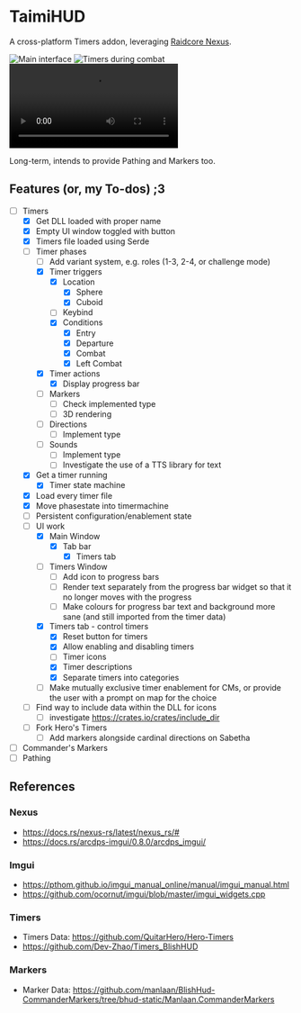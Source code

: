 # TaimiHUD

A cross-platform Timers addon, leveraging [Raidcore Nexus](https://raidcore.gg/Nexus).

![Main interface](https://github.com/user-attachments/assets/82044140-5a81-4bb1-8d2a-be468de2450e)
![Timers during combat](https://github.com/user-attachments/assets/bb930b54-717c-4fa7-b65e-2ec77a7c2393)
![Video](https://files.catbox.moe/xdno9s.mp4)

Long-term, intends to provide Pathing and Markers too.

## Features (or, my To-dos) ;3

- [ ] Timers
    - [x] Get DLL loaded with proper name
    - [x] Empty UI window toggled with button
    - [x] Timers file loaded using Serde
    - [ ] Timer phases
        - [ ] Add variant system, e.g. roles (1-3, 2-4, or challenge mode)
        - [x] Timer triggers
            - [x] Location
                - [x] Sphere
                - [x] Cuboid
            - [ ] Keybind
            - [x] Conditions
                - [x] Entry
                - [x] Departure
                - [x] Combat
                - [x] Left Combat
        - [x] Timer actions
            - [x] Display progress bar
        - [ ] Markers
            - [ ] Check implemented type
            - [ ] 3D rendering
        - [ ] Directions
            - [ ] Implement type
        - [ ] Sounds
            - [ ] Implement type
            - [ ] Investigate the use of a TTS library for text
    - [x] Get a timer running
        - [x] Timer state machine
    - [x] Load every timer file
    - [x] Move phasestate into timermachine
    - [ ] Persistent configuration/enablement state
    - [ ] UI work
        - [x] Main Window
            - [x] Tab bar
                - [x] Timers tab
        - [ ] Timers Window
            - [ ] Add icon to progress bars
            - [ ] Render text separately from the progress bar widget so that it no longer moves with the progress
            - [ ] Make colours for progress bar text and background more sane (and still imported from the timer data)
        - [x] Timers tab - control timers
            - [x] Reset button for timers
            - [x] Allow enabling and disabling timers
            - [ ] Timer icons
            - [x] Timer descriptions
            - [x] Separate timers into categories
        - [ ] Make mutually exclusive timer enablement for CMs, or provide the user with a prompt on map for the choice
    - [ ] Find way to include data within the DLL for icons
        - [ ] investigate https://crates.io/crates/include_dir
    - [ ] Fork Hero's Timers
        - [ ] Add markers alongside cardinal directions on Sabetha
- [ ] Commander's Markers
- [ ] Pathing

## References

### Nexus

* https://docs.rs/nexus-rs/latest/nexus_rs/#
* https://docs.rs/arcdps-imgui/0.8.0/arcdps_imgui/

### Imgui

* https://pthom.github.io/imgui_manual_online/manual/imgui_manual.html
* https://github.com/ocornut/imgui/blob/master/imgui_widgets.cpp

### Timers

* Timers Data: https://github.com/QuitarHero/Hero-Timers
* https://github.com/Dev-Zhao/Timers_BlishHUD

### Markers
* Marker Data: https://github.com/manlaan/BlishHud-CommanderMarkers/tree/bhud-static/Manlaan.CommanderMarkers
